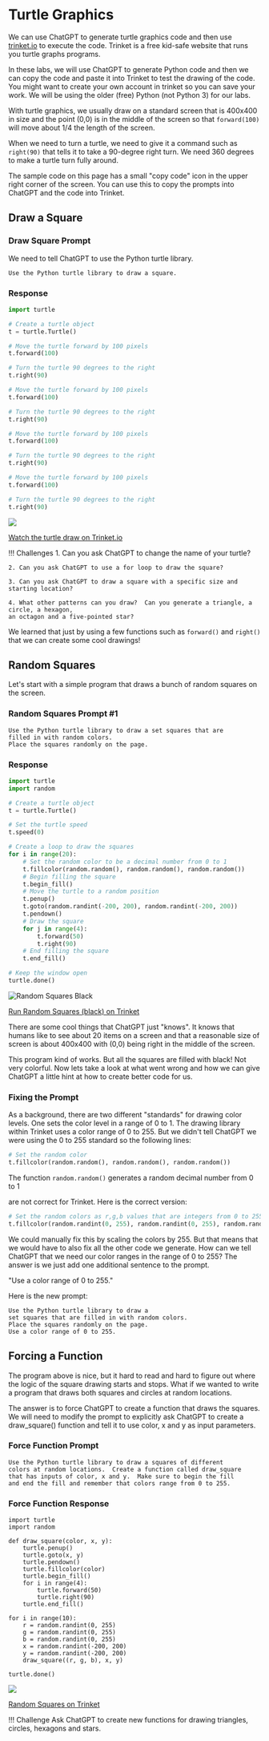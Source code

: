 # Turtle Graphics

We can use ChatGPT to generate turtle graphics code and then use [trinket.io](http://trinket.io) 
to execute the code.  Trinket is a free kid-safe website that runs you turtle graphs programs.

In these labs, we will use ChatGPT to generate Python code and then we can copy
the code and paste it into Trinket to test the drawing of the code.  You might want to
create your own account in trinket so you can save your work.  We will
be using the older (free) Python (not Python 3) for our labs.

With turtle graphics, we usually draw on
a standard screen that is 400x400 in size and the point (0,0) is in the middle of the screen
so that ```forward(100)``` will move about 1/4 the length of the screen.

When we need to turn a turtle, we need to give
it a command such as ```right(90)``` that tells it to take a 90-degree right turn.
We need 360 degrees to make a turtle turn fully around.

The sample code on this page has a small "copy code" icon in the upper right corner of the screen.
You can use this to copy the prompts into ChatGPT and the code into Trinket.

## Draw a Square

### Draw Square Prompt

We need to tell ChatGPT to use the Python turtle library.

``` linenums="None"
Use the Python turtle library to draw a square.
```

### Response

```python
import turtle

# Create a turtle object
t = turtle.Turtle()

# Move the turtle forward by 100 pixels
t.forward(100)

# Turn the turtle 90 degrees to the right
t.right(90)

# Move the turtle forward by 100 pixels
t.forward(100)

# Turn the turtle 90 degrees to the right
t.right(90)

# Move the turtle forward by 100 pixels
t.forward(100)

# Turn the turtle 90 degrees to the right
t.right(90)

# Move the turtle forward by 100 pixels
t.forward(100)

# Turn the turtle 90 degrees to the right
t.right(90)
```

![](../img/turtle-draw-square.png)

[Watch the turtle draw on Trinket.io](https://trinket.io/library/trinkets/a8d83baa81)

!!! Challenges
    1. Can you ask ChatGPT to change the name of your turtle?

    2. Can you ask ChatGPT to use a for loop to draw the square?

    3. Can you ask ChatGPT to draw a square with a specific size and starting location?

    4. What other patterns can you draw?  Can you generate a triangle, a circle, a hexagon,
    an octagon and a five-pointed star?

We learned that just by using a few functions such as ```forward()``` and ```right()``` that we can create
some cool drawings!

## Random Squares

Let's start with a simple program that draws a bunch of random squares on the screen.

### Random Squares Prompt #1

```
Use the Python turtle library to draw a set squares that are
filled in with random colors.
Place the squares randomly on the page.
```

### Response

```python
import turtle
import random

# Create a turtle object
t = turtle.Turtle()

# Set the turtle speed
t.speed(0)

# Create a loop to draw the squares
for i in range(20):
    # Set the random color to be a decimal number from 0 to 1
    t.fillcolor(random.random(), random.random(), random.random())
    # Begin filling the square
    t.begin_fill()
    # Move the turtle to a random position
    t.penup()
    t.goto(random.randint(-200, 200), random.randint(-200, 200))
    t.pendown()
    # Draw the square
    for j in range(4):
        t.forward(50)
        t.right(90)
    # End filling the square
    t.end_fill()

# Keep the window open
turtle.done()
```

![Random Squares Black](../img/random-squares-black.png)

[Run Random Squares (black) on Trinket](https://trinket.io/library/trinkets/62bafe5b6b)

There are some cool things that ChatGPT just "knows".  It knows that humans like to see about
20 items on a screen and that a reasonable size of screen is about 400x400 with (0,0) being
right in the middle of the screen.

This program kind of works.  But all the squares are filled with black!  Not very colorful.
Now lets take a look at what went wrong and how we can give ChatGPT a little hint
at how to create better code for us.

### Fixing the Prompt

As a background, there are two different "standards" for drawing color levels.  One sets the color level in
a range of 0 to 1.  The drawing library within Trinket uses a color range of 0 to 255.  But we didn't tell ChatGPT
we were using the 0 to 255 standard so the following lines:

```python
# Set the random color
t.fillcolor(random.random(), random.random(), random.random())
```

The function ```random.random()``` generates a random decimal number from 0 to 1

are not correct for Trinket.  Here is the correct version:

```python
# Set the random colors as r,g,b values that are integers from 0 to 255
t.fillcolor(random.randint(0, 255), random.randint(0, 255), random.randint(0, 255))
```

We could manually fix this by scaling the colors by 255.  But that means
that we would have to also fix all the other code we generate.  How can we tell ChatGPT
that we need our color ranges in the range of 0 to 255?  The answer is we just add
one additional sentence to the prompt.

"Use a color range of 0 to 255."

Here is the new prompt:
```
Use the Python turtle library to draw a
set squares that are filled in with random colors.
Place the squares randomly on the page.
Use a color range of 0 to 255.
```

## Forcing a Function

The program above is nice, but it hard to read and hard to figure out where the logic of the square drawing starts and stops.  What if we wanted to write a program that draws both squares and circles at random locations.

The answer is to force ChatGPT to create a function that draws the squares.
We will need to modify the prompt to explicitly ask ChatGPT to create a
draw_square() function and tell it to use color, x and y as input
parameters.

### Force Function Prompt

```
Use the Python turtle library to draw a squares of different
colors at random locations.  Create a function called draw_square
that has inputs of color, x and y.  Make sure to begin the fill
and end the fill and remember that colors range from 0 to 255.
```

### Force Function Response

```
import turtle
import random

def draw_square(color, x, y):
    turtle.penup()
    turtle.goto(x, y)
    turtle.pendown()
    turtle.fillcolor(color)
    turtle.begin_fill()
    for i in range(4):
        turtle.forward(50)
        turtle.right(90)
    turtle.end_fill()

for i in range(10):
    r = random.randint(0, 255)
    g = random.randint(0, 255)
    b = random.randint(0, 255)
    x = random.randint(-200, 200)
    y = random.randint(-200, 200)
    draw_square((r, g, b), x, y)

turtle.done()
```

![](../img/random-squares.png)

[Random Squares on Trinket](https://trinket.io/library/trinkets/4c45c68256)

!!! Challenge
    Ask ChatGPT to create new functions for drawing triangles, circles, hexagons and stars.